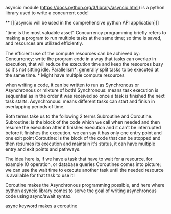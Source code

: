 asyncio module (https://docs.python.org/3/library/asyncio.html) 
    is a python library used to write a concurrent code!

    
** [[[asyncio will be used in the comprehensive python API application]]]

"time is the most valuable asset"
    Concurrency programming briefly refers to making a program to run multiple tasks at the same time; so time is saved, and resources are utilized efficiently.

The efficient use of the compute resources can be achieved by:
    Concurrency: write the program code in a way that tasks can overlap in execution, that will reduce the execution time and keep the
                 resources busy so it's not sitting idle.
    Parallelism*: generally split tasks to be executed at the same time. * Might have multiple compute resources  

when writing a code, it can be written to run as Synchronous or Asynchronous or mixture of both!
    Synchronous: means task execution is sequential as in the order it was received so once a task is finished the next task starts.
    Asynchronous: means different tasks can start and finish in overlapping periods of time. 

Both terms take us to the following 2 terms Subroutine and Coroutine.
    Subroutine: is the block of the code which we call when needed and then resume the execution after it finishes execution and it can't be interrupted before it finishes the execution. we can say it has only one entry point and one exit point
    Coroutine: is the block of the code that can be stopped and then resumes its execution and maintain it's status, it can have multiple entry and exit points and pathways. 

The idea here is, if we have a task that have to wait for a resource, for example IO operation, or database queries Coroutines comes into picture; we can use the wait time to execute another task until the needed resource is available for that task to use it! 

Coroutine makes the Asynchronous programming possible, and here where python asyncio library comes to serve the goal of writing  asynchronous code using async/await syntax.

async keyword makes a coroutine
